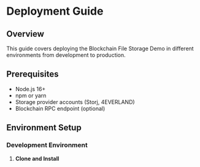 # Deployment Guide

## Overview

This guide covers deploying the Blockchain File Storage Demo in different environments from development to production.

## Prerequisites

- Node.js 16+ 
- npm or yarn
- Storage provider accounts (Storj, 4EVERLAND)
- Blockchain RPC endpoint (optional)

## Environment Setup

### Development Environment

1. **Clone and Install**
